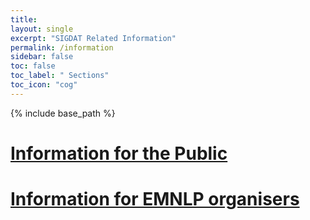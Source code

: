 ```yaml
---
title: 
layout: single
excerpt: "SIGDAT Related Information"
permalink: /information
sidebar: false
toc: false
toc_label: " Sections"
toc_icon: "cog"
---
```

{% include base_path %}


# [Information for the Public](/infor-pub)

# [Information for EMNLP organisers](/infor-org)

